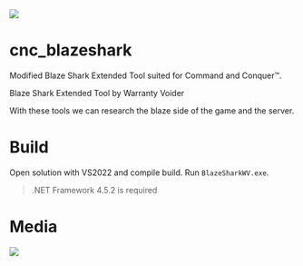 <img src="https://i.ibb.co/PF3B9qn/logo.png">

# cnc_blazeshark
Modified Blaze Shark Extended Tool suited for Command and Conquer™.

Blaze Shark Extended Tool by Warranty Voider

With these tools we can research the blaze side of the game and the server.

# Build
Open solution with VS2022 and compile build. Run `BlazeSharkWV.exe`.
> .NET Framework 4.5.2 is required

# Media

<img src="https://i.ibb.co/LvvQPhv/Screenshot-2024-01-18-165725.png">
